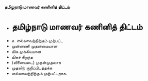 **தமிழ்நாடு மாணவர் கணினித் திட்டம்**
- # தமிழ்நாடு மாணவர் கணினித் திட்டம்
- a. எல்லாவற்றிற்கும் முற்பட்ட
- முன்னணி முதன்மையான
- மிக முக்கியமான
- மிகச் சிறந்த
- (வினையடை) முதன்முதலாக
- முதலிற் குறிப்பிடத்தக்க
- எல்லாவற்றிற்கும் முற்பட்டதாக.

